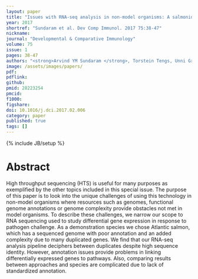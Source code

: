 ```yaml
---
layout: paper
title: "Issues with RNA-seq analysis in non-model organisms: A salmonid example"
year: 2017
shortref: "Sundaram et al. Dev Comp Immunol. 2017 75:38-47"
nickname: 
journal: "Developmental & Comparative Immunology"
volume: 75
issue: 1
pages: 38-47
authors: "<strong>Arvind YM Sundaram </strong>, Torstein Tengs, Unni Grimholt*"
image: /assets/images/papers/
pdf: 
pdflink: 
github: 
pmid: 28223254
pmcid: 
f1000: 
figshare: 
doi: 10.1016/j.dci.2017.02.006
category: paper
published: true
tags: []
---
```

{% include JB/setup %}

# Abstract

High throughput sequencing (HTS) is useful for many purposes as exemplified by the other topics included in this special issue. The purpose of this paper is to look into the unique challenges of using this technology in non-model organisms where resources such as genomes, functional genome annotations or genome complexity provide obstacles not met in model organisms. To describe these challenges, we narrow our scope to RNA sequencing used to study differential gene expression in response to pathogen challenge. As a demonstration species we chose Atlantic salmon, which has a sequenced genome with poor annotation and an added complexity due to many duplicated genes. We find that our RNA-seq analysis pipeline deciphers between duplicates despite high sequence identity. However, annotation issues provide problems in linking differentially expressed genes to pathways. Also, comparing results between approaches and species are complicated due to lack of standardized annotation.
